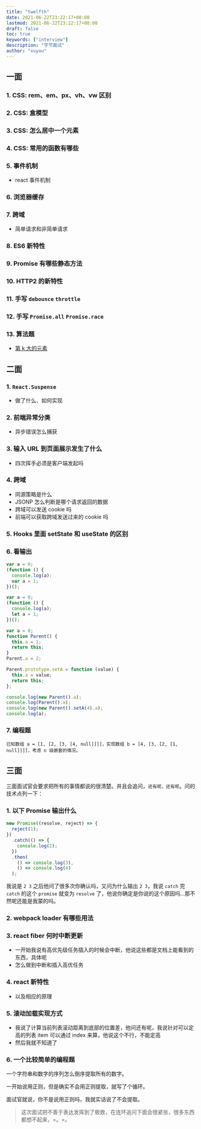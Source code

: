```yaml
---
title: "twelfth"
date: 2021-06-22T23:22:17+08:00
lastmod: 2021-06-22T23:22:17+08:00
draft: false
toc: true
keywords: ["interview"]
description: "字节面试"
author: "xuyou"
---
```


## 一面

### 1. CSS: rem、em、px、vh、vw 区别

### 2. CSS: 盒模型

### 3. CSS: 怎么居中一个元素

### 4. CSS: 常用的函数有哪些

### 5. 事件机制

- react 事件机制

### 6. 浏览器缓存

### 7. 跨域

- 简单请求和非简单请求

### 8. ES6 新特性

### 9. Promise 有哪些静态方法

### 10. HTTP2 的新特性

### 11. 手写 `debounce` `throttle`

### 12. 手写 `Promise.all` `Promise.race`

### 13. 算法题

- [第 k 大的元素](https://leetcode-cn.com/problems/kth-largest-element-in-an-array/)

## 二面

### 1. `React.Suspense`

- 做了什么、如何实现

### 2. 前端异常分类

- 异步错误怎么捕获

### 3. 输入 URL 到页面展示发生了什么

- 四次挥手必须是客户端发起吗

### 4. 跨域

- 同源策略是什么
- JSONP 怎么判断是哪个请求返回的数据
- 跨域可以发送 cookie 吗
- 前端可以获取跨域发送过来的 cookie 吗

### 5. Hooks 里面 setState 和 useState 的区别

### 6. 看输出

```js
var a = 0;
(function () {
  console.log(a);
  var a = 1;
})();
```

```js
var a = 0;
(function () {
  console.log(a);
  let a = 1;
})();
```

```js
var a = 0;
function Parent() {
  this.a = 1;
  return this;
}
Parent.a = 2;

Parent.prototype.setA = function (value) {
  this.a = value;
  return this;
};

console.log(new Parent().a);
console.log(Parent().a);
console.log(new Parent().setA(4).a);
console.log(a);
```

### 7. 编程题

```
已知数组 a = [1, [2, [3, [4, null]]]]，实现数组 b = [4, [3, [2, [1, null]]]]，考虑 n 级嵌套的情况。
```

## 三面

三面面试官会要求把所有的事情都说的很清楚。并且会追问，`还有呢，还有呢`。问的技术点列一下：

### 1. 以下 Promise 输出什么

```js
new Promise((resolve, reject) => {
  reject(1);
})
  .catch(() => {
    console.log(2);
  })
  .then(
    () => console.log(3),
    () => console.log(4)
  );
```

我说是 `2 3` 之后他问了很多次你确认吗，又问为什么输出 `2 3`，我说 `catch` 完 `catch` 的这个 `promise` 就变为 `resolve` 了，他说你确定是你说的这个原因吗...那不然呢还能是我蒙的吗。

### 2. webpack loader 有哪些用法

### 3. react fiber 何时中断更新

- 一开始我说有高优先级任务插入的时候会中断，他说这些都是文档上能看到的东西，具体呢
- 怎么做到中断和插入高优任务

### 4. react 新特性

- 以及相应的原理

### 5. 滚动加载实现方式

- 我说了计算当前列表滚动距离到底部的位置差，他问还有呢，我说针对可以定高的列表 item 可以通过 index 来算，他说这个不行，不能定高
- 然后我就不知道了

### 6. 一个比较简单的编程题

一个字符串和数字的序列怎么倒序提取所有的数字。

一开始说用正则，但是确实不会用正则提取，就写了个循环。

面试官就说，你不是说用正则吗，我就实话说了不会提取。

> 这次面试把不善于表达发挥到了极致，在连环追问下面会很紧张，很多东西都想不起来，=。=。
